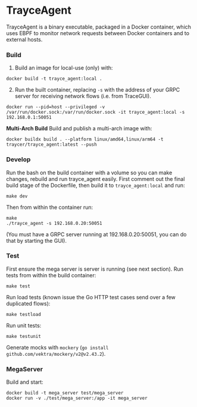 # TrayceAgent

TrayceAgent is a binary executable, packaged in a Docker container, which uses EBPF to monitor network requests between Docker containers and to external hosts.

### Build

1. Build an image for local-use (only) with:
```
docker build -t trayce_agent:local .
```

2. Run the built container, replacing `-s` with the address of your GRPC server for receiving network flows (i.e. from TraceGUI).
```
docker run --pid=host --privileged -v /var/run/docker.sock:/var/run/docker.sock -it trayce_agent:local -s 192.168.0.1:50051
```

**Multi-Arch Build**
Build and publish a multi-arch image with:
```
docker buildx build . --platform linux/amd64,linux/arm64 -t traycer/trayce_agent:latest --push
```

### Develop
Run the bash on the build container with a volume so you can make changes, rebuild and run trayce_agent easily. First comment out the final build stage of the Dockerfile, then build it to `trayce_agent:local` and run:
```
make dev
```
Then from within the container run:
```
make
./trayce_agent -s 192.168.0.20:50051
```
(You must have a GRPC server running at 192.168.0.20:50051, you can do that by starting the GUI).

### Test
First ensure the mega server is server is running (see next section).
Run tests from within the build container:
```
make test
```

Run load tests (known issue the Go HTTP test cases send over a few duplicated flows):
```
make testload
```

Run unit tests:
```
make testunit
```

Generate mocks with `mockery` (`go install github.com/vektra/mockery/v2@v2.43.2`).

### MegaServer

Build and start:
```
docker build -t mega_server test/mega_server
docker run -v ./test/mega_server:/app -it mega_server
```
